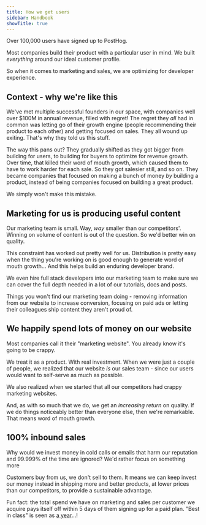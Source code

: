 ```yaml
---
title: How we get users
sidebar: Handbook
showTitle: true
---
```


Over 100,000 users have signed up to PostHog.

Most companies build their product with a particular user in mind. We built _everything_ around our ideal customer profile.

So when it comes to marketing and sales, we are optimizing for developer experience.

## Context - why we're like this

We've met multiple successful founders in our space, with companies well over $100M in annual revenue, filled with regret! The regret they _all_ had in common was letting go of their growth engine (people recommending their product to each other) and getting focused on sales. They all wound up exiting. That's why they told us this stuff.

The way this pans out? They gradually shifted as they got bigger from building for users, to building for buyers to optimize for revenue growth. Over time, that killed their word of mouth growth, which caused them to have to work harder for each sale. So they got salesier still, and so on. They became companies that focused on making a bunch of money _by_ building a product, instead of being companies focused on building a great product.

We simply won't make this mistake.

## Marketing for us is producing useful content

Our marketing team is small. Way, _way_ smaller than our competitors'. Winning on volume of content is out of the question. So we'd better win on quality.

This constraint has worked out pretty well for us. Distribution is pretty easy when the thing you're working on is good enough to generate word of mouth growth... And this helps build an enduring developer brand.

We even hire full stack developers into our marketing team to make sure we can cover the full depth needed in a lot of our tutorials, docs and posts.

Things you won't find our marketing team doing - removing information from our website to increase conversion, focusing on paid ads or letting their colleagues ship content they aren't proud of.

## We happily spend lots of money on our website

Most companies call it their "marketing website". You already know it's going to be crappy.

We treat it as a product. With real investment. When we were just a couple of people, we realized that our website _is_ our sales team - since our users would want to self-serve as much as possible.

We also realized when we started that all our competitors had crappy marketing websites.

And, as with so much that we do, we get an _increasing return_ on quality. If we do things noticeably better than everyone else, then we're remarkable. That means word of mouth growth.

## 100% inbound sales

Why would we invest money in cold calls or emails that harm our reputation and 99.999% of the time are ignored? We'd rather focus on something more

Customers buy from us, we don't sell to them. It means we can keep invest our money instead in shipping more and better products, at lower prices than our competitors, to provide a sustainable advantage.

Fun fact: the total spend we have on marketing and sales per customer we acquire pays itself off within 5 days of them signing up for a paid plan. "Best in class" is seen as [a year](https://openviewpartners.com/blog/cac-payback-basics-what-it-is-how-to-calculate-it-and-why-it-matters/)...!